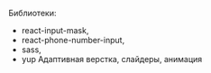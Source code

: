 Библиотеки:
- react-input-mask,
- react-phone-number-input,
- sass,
- yup
Адаптивная верстка, слайдеры, анимация

